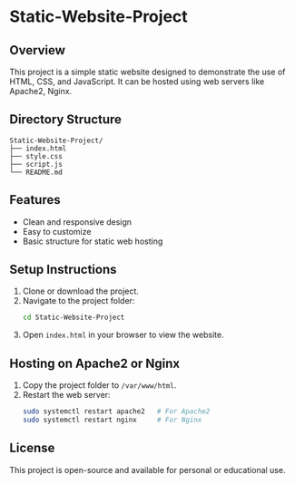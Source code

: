 # Static-Website-Project



## Overview
This project is a simple static website designed to demonstrate the use of HTML, CSS, and JavaScript. It can be hosted using web servers like Apache2, Nginx.

## Directory Structure
```
Static-Website-Project/
├── index.html
├── style.css
├── script.js
└── README.md
```

## Features
- Clean and responsive design
- Easy to customize
- Basic structure for static web hosting

## Setup Instructions
1. Clone or download the project.
2. Navigate to the project folder:
   ```bash
   cd Static-Website-Project
   ```
3. Open `index.html` in your browser to view the website.

## Hosting on Apache2 or Nginx
1. Copy the project folder to `/var/www/html`.
2. Restart the web server:
   ```bash
   sudo systemctl restart apache2   # For Apache2
   sudo systemctl restart nginx     # For Nginx
   ```

## License
This project is open-source and available for personal or educational use.

